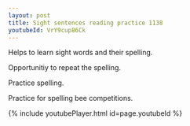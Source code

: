 ```yaml
---
layout: post
title: Sight sentences reading practice 1138
youtubeId: VrY9cup86Ck
---
```

 
 
Helps to learn sight words and their spelling.

Opportunitiy to repeat the spelling. 

Practice spelling. 
 
Practice for spelling bee competitions. 
 
{% include youtubePlayer.html id=page.youtubeId %}
 
 
